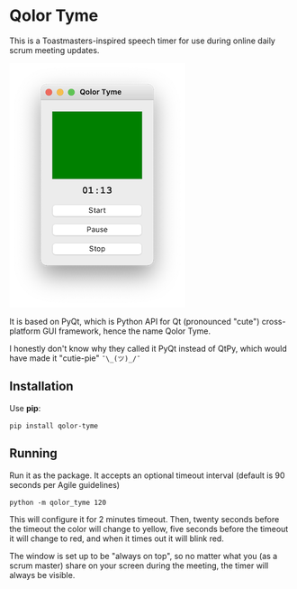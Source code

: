 # Qolor Tyme

This is a Toastmasters-inspired speech timer for use during online daily scrum meeting updates.

![Qolor Tyme screenshot](https://raw.githubusercontent.com/tromgy/qolor-tyme/main/screenshot.png)

It is based on PyQt, which is Python API for Qt (pronounced "cute") cross-platform GUI framework, hence the name Qolor Tyme.

I honestly don't know why they called it PyQt instead of QtPy, which would have made it "cutie-pie" `¯\_(ツ)_/¯`

## Installation

Use **pip**:

```shell
pip install qolor-tyme
```

## Running

Run it as the package. It accepts an optional timeout interval (default is 90 seconds per Agile guidelines)

```shell
python -m qolor_tyme 120
```

This will configure it for 2 minutes timeout. Then, twenty seconds before the timeout the color will change to yellow, five seconds before the timeout it will change to red, and when it times out it will blink red.

The window is set up to be "always on top", so no matter what you (as a scrum master) share on your screen during the meeting, the timer will always be visible.
